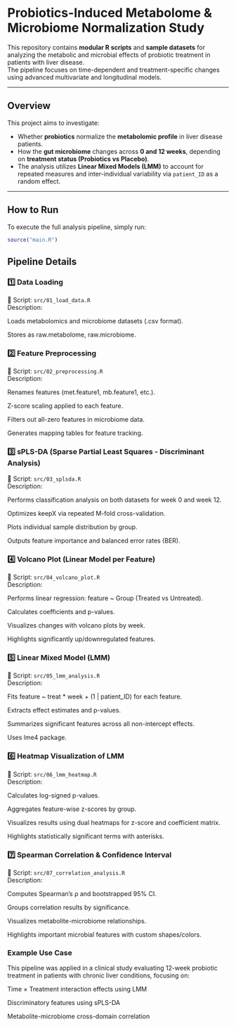 # Probiotics-Induced Metabolome & Microbiome Normalization Study

This repository contains **modular R scripts** and **sample datasets** for analyzing the metabolic and microbial effects of probiotic treatment in patients with liver disease.  
The pipeline focuses on time-dependent and treatment-specific changes using advanced multivariate and longitudinal models.

---

## Overview

This project aims to investigate:

- Whether **probiotics** normalize the **metabolomic profile** in liver disease patients.
- How the **gut microbiome** changes across **0 and 12 weeks**, depending on **treatment status (Probiotics vs Placebo)**.
- The analysis utilizes **Linear Mixed Models (LMM)** to account for repeated measures and inter-individual variability via `patient_ID` as a random effect.

---

## How to Run

To execute the full analysis pipeline, simply run:

```r
source("main.R")
```

## Pipeline Details
### 1️⃣ Data Loading
📂 Script: ```src/01_load_data.R``` <br>
Description:

Loads metabolomics and microbiome datasets (.csv format).

Stores as raw.metabolome, raw.microbiome.

### 2️⃣ Feature Preprocessing
📂 Script: ```src/02_preprocessing.R``` <br>
Description:

Renames features (met.feature1, mb.feature1, etc.).

Z-score scaling applied to each feature.

Filters out all-zero features in microbiome data.

Generates mapping tables for feature tracking.

### 3️⃣ sPLS-DA (Sparse Partial Least Squares - Discriminant Analysis)
📂 Script: ```src/03_splsda.R``` <br>
Description:

Performs classification analysis on both datasets for week 0 and week 12.

Optimizes keepX via repeated M-fold cross-validation.

Plots individual sample distribution by group.

Outputs feature importance and balanced error rates (BER).

### 4️⃣ Volcano Plot (Linear Model per Feature)
📂 Script: ```src/04_volcano_plot.R``` <br>
Description:

Performs linear regression: feature ~ Group (Treated vs Untreated).

Calculates coefficients and p-values.

Visualizes changes with volcano plots by week.

Highlights significantly up/downregulated features.

### 5️⃣ Linear Mixed Model (LMM)
📂 Script: ```src/05_lmm_analysis.R``` <br>
Description:

Fits feature ~ treat * week + (1 | patient_ID) for each feature.

Extracts effect estimates and p-values.

Summarizes significant features across all non-intercept effects.

Uses lme4 package.

### 6️⃣ Heatmap Visualization of LMM
📂 Script: ```src/06_lmm_heatmap.R``` <br>
Description:

Calculates log-signed p-values.

Aggregates feature-wise z-scores by group.

Visualizes results using dual heatmaps for z-score and coefficient matrix.

Highlights statistically significant terms with asterisks.

### 7️⃣ Spearman Correlation & Confidence Interval
📂 Script: ```src/07_correlation_analysis.R``` <br>
Description:

Computes Spearman’s ρ and bootstrapped 95% CI.

Groups correlation results by significance.

Visualizes metabolite-microbiome relationships.

Highlights important microbial features with custom shapes/colors.

### Example Use Case
This pipeline was applied in a clinical study evaluating 12-week probiotic treatment in patients with chronic liver conditions, focusing on:

Time × Treatment interaction effects using LMM

Discriminatory features using sPLS-DA

Metabolite-microbiome cross-domain correlation

